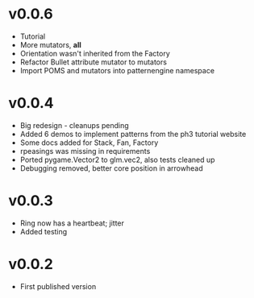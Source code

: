 # v0.0.6
- Tutorial
- More mutators, __all__
- Orientation wasn't inherited from the Factory
- Refactor Bullet attribute mutator to mutators
- Import POMS and mutators into patternengine namespace

# v0.0.4
- Big redesign - cleanups pending
- Added 6 demos to implement patterns from the ph3 tutorial website
- Some docs added for Stack, Fan, Factory
- rpeasings was missing in requirements
- Ported pygame.Vector2 to glm.vec2, also tests cleaned up
- Debugging removed, better core position in arrowhead

# v0.0.3
- Ring now has a heartbeat; jitter
- Added testing

# v0.0.2

- First published version
